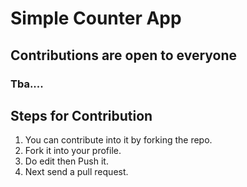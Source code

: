 # Simple Counter App 

## Contributions are open to everyone

### Tba....

## Steps for Contribution 

1. You can contribute into it by forking the repo.
2. Fork it into your profile.
3. Do edit then Push it.
4. Next send a pull request.
